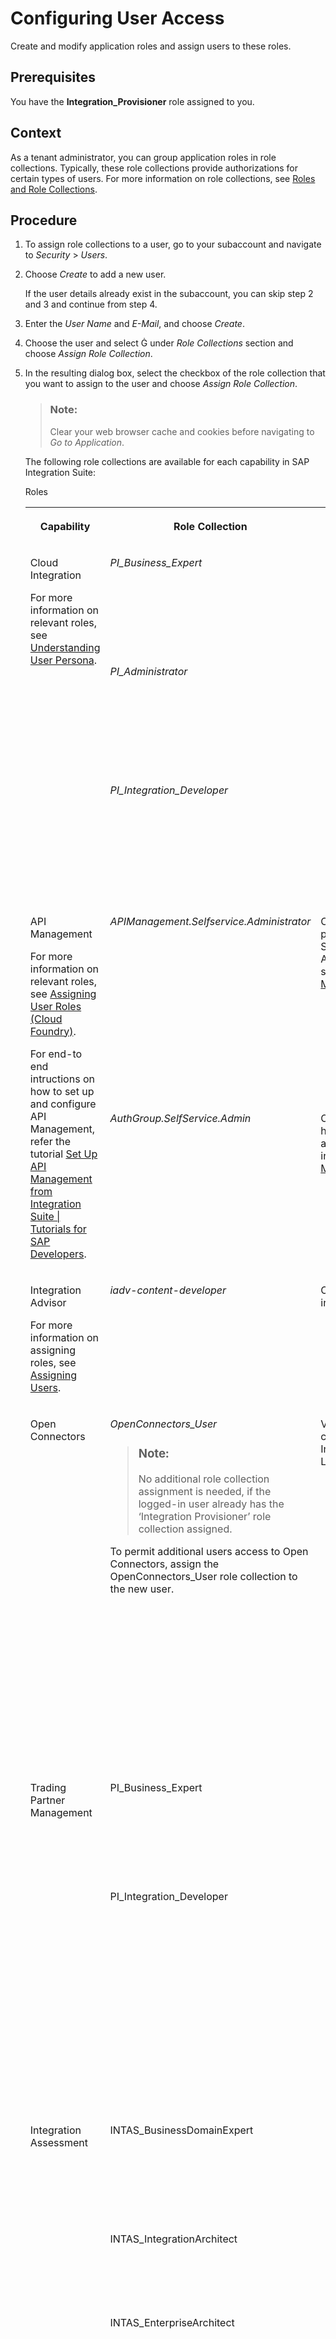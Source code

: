 <!-- loio2c6214a3228e4b4cba207f49fda92ed4 -->

<link rel="stylesheet" type="text/css" href="../css/sap-icons.css"/>

# Configuring User Access

Create and modify application roles and assign users to these roles.



<a name="loio2c6214a3228e4b4cba207f49fda92ed4__prereq_xvk_bm5_3tb"/>

## Prerequisites

You have the **Integration\_Provisioner** role assigned to you.



## Context

As a tenant administrator, you can group application roles in role collections. Typically, these role collections provide authorizations for certain types of users. For more information on role collections, see [Roles and Role Collections](https://help.sap.com/viewer/65de2977205c403bbc107264b8eccf4b/Cloud/en-US/14a877c6e2f14832999df500ffa6e05e.html).



## Procedure

1.  To assign role collections to a user, go to your subaccount and navigate to *Security* \> *Users*.

2.  Choose *Create* to add a new user.

    If the user details already exist in the subaccount, you can skip step 2 and 3 and continue from step 4.

3.  Enter the *User Name* and *E-Mail*, and choose *Create*.

4.  Choose the user and select <span class="SAP-icons"></span> under *Role Collections* section and choose *Assign Role Collection*.

5.  In the resulting dialog box, select the checkbox of the role collection that you want to assign to the user and choose *Assign Role Collection*.

    > ### Note:  
    > Clear your web browser cache and cookies before navigating to *Go to Application*.

    The following role collections are available for each capability in SAP Integration Suite:

    <a name="loio2c6214a3228e4b4cba207f49fda92ed4__table_fgt_dt1_hmb"/>Roles


    <table>
    <tr>
    <th valign="top">

    Capability


    
    </th>
    <th valign="top">

    Role Collection


    
    </th>
    <th valign="top">

    You Can...


    
    </th>
    </tr>
    <tr>
    <td valign="top" rowspan="3">

    Cloud Integration

    For more information on relevant roles, see [Understanding User Persona](https://help.sap.com/viewer/368c481cd6954bdfa5d0435479fd4eaf/Cloud/en-US/4b4ba1c553474259b5be661f4ef0702c.html).


    
    </td>
    <td valign="top">

    *PI\_Business\_Expert*


    
    </td>
    <td valign="top">

    -   Monitor integration flows and the status of integration artifacts

    -   Read the message payload and attachments



    
    </td>
    </tr>
    <tr>
    <td valign="top">

    *PI\_Administrator*


    
    </td>
    <td valign="top">

    -   Monitor integration flows and the status of integration artifacts

    -   Deploy security content

    -   Delete messages from transient data store



    
    </td>
    </tr>
    <tr>
    <td valign="top">

    *PI\_Integration\_Developer*


    
    </td>
    <td valign="top">

    -   Create Integration Flows

    -   Monitor integration flows and the status of integration artifacts

    -   Deploy integration content such as integration flows



    
    </td>
    </tr>
    <tr>
    <td valign="top" rowspan="2">

    API Management

    For more information on relevant roles, see [Assigning User Roles \(Cloud Foundry\)](https://help.sap.com/viewer/66d066d903c2473f81ec33acfe2ccdb4/Cloud/en-US/911ca5a620e94ab581fa159d76b3b108.html).

    For end-to end intructions on how to set up and configure API Management, refer the tutorial [Set Up API Management from Integration Suite | Tutorials for SAP Developers](https://developers.sap.com/tutorials/api-mgmt-isuite-initial-setup.html).


    
    </td>
    <td valign="top">

    *APIManagement.Selfservice.Administrator*


    
    </td>
    <td valign="top">

    Complete the onboarding process and access the API Settings page. To set up the API Management service, see [Setting Up API Management Service](../50-Development/setting-up-api-management-service-f34e86c.md).


    
    </td>
    </tr>
    <tr>
    <td valign="top">

    *AuthGroup.SelfService.Admin*


    
    </td>
    <td valign="top">

    Onboard to API business hub enterprise and get access to it. For more information, [Setting Up API Management Service](../50-Development/setting-up-api-management-service-f34e86c.md).


    
    </td>
    </tr>
    <tr>
    <td valign="top">

    Integration Advisor

    For more information on assigning roles, see [Assigning Users](https://help.sap.com/viewer/368c481cd6954bdfa5d0435479fd4eaf/Cloud/en-US/b5226b95e11b42cd9e257ae6d2b0ee0a.html).


    
    </td>
    <td valign="top">

    *iadv-content-developer*


    
    </td>
    <td valign="top">

    Create and deploy interfaces and mappings


    
    </td>
    </tr>
    <tr>
    <td valign="top">

    Open Connectors


    
    </td>
    <td valign="top">

    *OpenConnectors\_User*

    > ### Note:  
    > No additional role collection assignment is needed, if the logged-in user already has the ‘Integration Provisioner’ role collection assigned.

    To permit additional users access to Open Connectors, assign the OpenConnectors\_User role collection to the new user.


    
    </td>
    <td valign="top">

    View the Integration Advisor capability tile on the Integration Suite Launchpad.

    > ### Note:  
    > Just adding the OpenConnectors\_User role collection in the SAP BTP Trust Configuration cockpit isn't sufficient to access Integration Advisor. The newly added user will have to be explicitly added as a **member** by the user who enabled the Integration Suite capability \(or by any other user who already has the **Account Admin** privileges\).
    > 
    > See [Open Connectors](https://help.sap.com/viewer/41a66e9fe3d34f80a50dfdad2357d633/1.0/en-US).


    
    </td>
    </tr>
    <tr>
    <td valign="top" rowspan="2">

    Trading Partner Management


    
    </td>
    <td valign="top">

    PI\_Business\_Expert


    
    </td>
    <td valign="top">

    -   Monitor integration flows and the status of integration artifacts

    -   Read the message payload and attachments



    
    </td>
    </tr>
    <tr>
    <td valign="top">

    PI\_Integration\_Developer


    
    </td>
    <td valign="top">

    -   Perform all configurations related to trading partner such as creating and maintaining partner profiles, company profile, agreement templates and agreements, and activating partner agreements.

    -   Connect to a cluster using Integration Designer and to display, download, and deploy artifacts \(for example, integration flows\).


    
    </td>
    </tr>
    <tr>
    <td valign="top" rowspan="5">

    Integration Assessment


    
    </td>
    <td valign="top">

    INTAS\_BusinessDomainExpert


    
    </td>
    <td valign="top">

    -   Create business solution requests for the business users and project managers.

    -   Create interface requests



    
    </td>
    </tr>
    <tr>
    <td valign="top">

    INTAS\_IntegrationArchitect


    
    </td>
    <td valign="top">

    -   Fill out questionnaires.

    -   Determine application profile and application instance.


    
    </td>
    </tr>
    <tr>
    <td valign="top">

    INTAS\_EnterpriseArchitect


    
    </td>
    <td valign="top">

    -   Maintain the settings of a business solution request, namely integration domain, integration style, integration use case pattern, key characteristics, and questionnaire.

    -   Determine integration technologies, application profile and application instance.
    -   Specify integration guidelines and best practices.


    
    </td>
    </tr>
    <tr>
    <td valign="top">

    INTAS\_Administrator


    
    </td>
    <td valign="top">

    -   Edit/Delete ISA-M data, Questionnaire, Applications, Technologies all sections, Business Solution Request.



    
    </td>
    </tr>
    <tr>
    <td valign="top">

    INTAS\_ViewOnly


    
    </td>
    <td valign="top">

    -   View ISA-M data, Questionnaire, Applications, Technologies, Business Solution Request, Interface Assessment.



    
    </td>
    </tr>
    </table>
    

